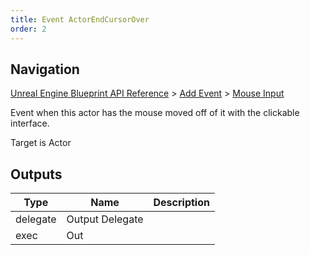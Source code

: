 ```yaml
---
title: Event ActorEndCursorOver
order: 2
---
```

## Navigation

[Unreal Engine Blueprint API Reference](https://dev.epicgames.com/documentation/en-us/unreal-engine/BlueprintAPI) > [Add Event](https://dev.epicgames.com/documentation/en-us/unreal-engine/BlueprintAPI/AddEvent) > [Mouse Input](https://dev.epicgames.com/documentation/en-us/unreal-engine/BlueprintAPI/AddEvent/MouseInput)

Event when this actor has the mouse moved off of it with the clickable interface.

Target is Actor

## Outputs

| Type | Name | Description |
| --- | --- | --- |
| delegate | Output Delegate |  |
| exec | Out |  |
